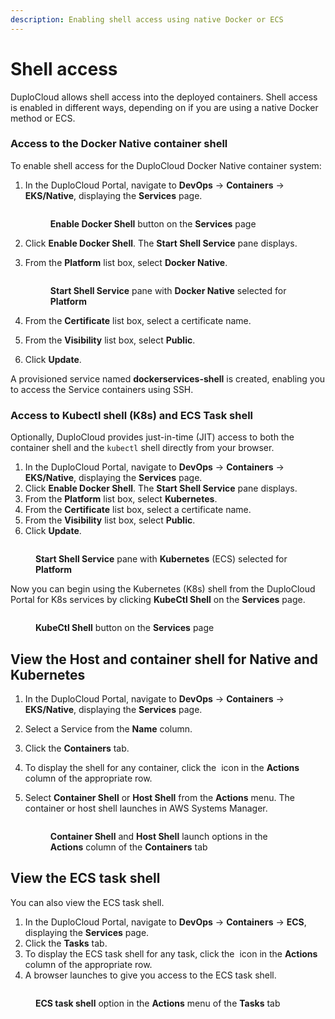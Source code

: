```yaml
---
description: Enabling shell access using native Docker or ECS
---
```


# Shell access

DuploCloud allows shell access into the deployed containers. Shell access is enabled in different ways, depending on if you are using a native Docker method or ECS.

### Access to the Docker Native container shell

To enable shell access for the DuploCloud Docker Native container system:

1.  In the DuploCloud Portal, navigate to **DevOps** -> **Containers** -> **EKS/Native**, displaying the **Services** page.

    <figure><img src="../../.gitbook/assets/AWS_enable_shell_button.png" alt=""><figcaption><p><strong>Enable Docker Shell</strong> button on the <strong>Services</strong> page</p></figcaption></figure>
2. Click **Enable Docker Shell**. The **Start Shell Service** pane displays.
3.  From the **Platform** list box, select **Docker Native**.

    <figure><img src="../../.gitbook/assets/AWS_Shell_Service.png" alt=""><figcaption><p><strong>Start Shell Service</strong> pane with <strong>Docker Native</strong> selected for <strong>Platform</strong></p></figcaption></figure>
4. From the **Certificate** list box, select a certificate name.
5. From the **Visibility** list box, select **Public**.&#x20;
6. Click **Update**.

A provisioned service named **dockerservices-shell** is created, enabling you to access the Service containers using SSH.

### Access to Kubectl shell (K8s) and ECS Task shell

Optionally, DuploCloud provides just-in-time (JIT) access to both the container shell and the `kubectl` shell directly from your browser.&#x20;

1. In the DuploCloud Portal, navigate to **DevOps** -> **Containers** -> **EKS/Native**, displaying the **Services** page.
2. Click **Enable Docker Shell**. The **Start Shell Service** pane displays.
3. From the **Platform** list box, select **Kubernetes**.
4. From the **Certificate** list box, select a certificate name.
5. From the **Visibility** list box, select **Public**.&#x20;
6. Click **Update**.

<figure><img src="../../.gitbook/assets/AWS_Start_Shell_Service.png" alt=""><figcaption><p><strong>Start Shell Service</strong> pane with <strong>Kubernetes</strong> (ECS) selected for <strong>Platform</strong></p></figcaption></figure>

Now you can begin using the Kubernetes (K8s) shell from the DuploCloud Portal for K8s services by clicking **KubeCtl Shell** on the **Services** page.

<figure><img src="../../.gitbook/assets/AWS_Kubectl_Shell.png" alt=""><figcaption><p><strong>KubeCtl Shell</strong> button on the <strong>Services</strong> page</p></figcaption></figure>

## View the Host and container shell for Native and Kubernetes&#x20;

1. In the DuploCloud Portal, navigate to **DevOps** -> **Containers** -> **EKS/Native**, displaying the **Services** page.
2. Select a Service from the **Name** column.
3. Click the **Containers** tab.
4. To display the shell for any container, click the <img src="../../.gitbook/assets/Kabab_three_Vertical_dots.png" alt="" data-size="line"> icon in the **Actions** column of the appropriate row.
5.  Select **Container Shell** or **Host Shell** from the **Actions** menu. The container or host shell launches in AWS Systems Manager.&#x20;

    <figure><img src="../../.gitbook/assets/AWS_Kubectl_Shell_service_shell.png" alt=""><figcaption><p><strong>Container Shell</strong> and <strong>Host Shell</strong> launch options in the <strong>Actions</strong> column of the <strong>Containers</strong> tab</p></figcaption></figure>

## View the ECS task shell &#x20;

You can also view the  ECS task shell.&#x20;

1. In the DuploCloud Portal, navigate to **DevOps** -> **Containers** -> **ECS**, displaying the **Services** page.
2. Click the **Tasks** tab.
3. To display the ECS task shell for any task, click the <img src="../../.gitbook/assets/Kabab_three_Vertical_dots.png" alt="" data-size="line"> icon in the **Actions** column of the appropriate row.
4. A browser launches to give you access to the ECS task shell.

<figure><img src="../../.gitbook/assets/image (5) (2) (2).png" alt=""><figcaption><p><strong>ECS task shell</strong> option in the <strong>Actions</strong> menu of the <strong>Tasks</strong> tab</p></figcaption></figure>

